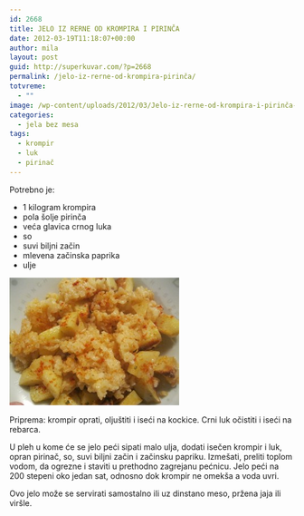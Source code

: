 ```yaml
---
id: 2668
title: JELO IZ RERNE OD KROMPIRA I PIRINČA
date: 2012-03-19T11:18:07+00:00
author: mila
layout: post
guid: http://superkuvar.com/?p=2668
permalink: /jelo-iz-rerne-od-krompira-pirinča/
totvreme:
  - ""
image: /wp-content/uploads/2012/03/Jelo-iz-rerne-od-krompira-i-pirinča-940x198.jpg
categories:
  - jela bez mesa
tags:
  - krompir
  - luk
  - pirinač
---
```

Potrebno je:

  * 1 kilogram krompira
  * pola šolje pirinča
  * veća glavica crnog luka
  * so
  * suvi biljni začin
  * mlevena začinska paprika
  * ulje

<img class="alignnone size-medium wp-image-2731" title="Jelo iz rerne od krompira i pirinča" src="/wp-content/uploads/2012/03/Jelo-iz-rerne-od-krompira-i-pirinča-300x225.jpg" alt="" width="300" height="225" /> 

Priprema: krompir oprati, oljuštiti i iseći na kockice. Crni luk očistiti i iseći na rebarca.

U pleh u kome će se jelo peći sipati malo ulja, dodati isečen krompir i luk, opran pirinač, so, suvi biljni začin i začinsku papriku. Izmešati, preliti toplom vodom, da ogrezne i staviti u prethodno zagrejanu pećnicu. Jelo peći na 200 stepeni oko jedan sat, odnosno dok krompir ne omekša a voda uvri.

Ovo jelo može se servirati samostalno ili uz dinstano meso, pržena jaja ili viršle.